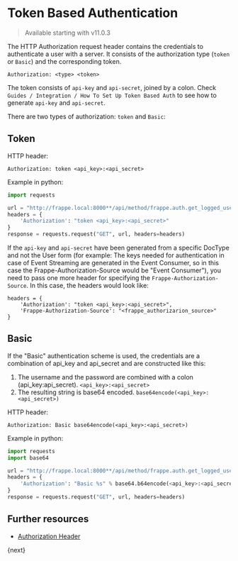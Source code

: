 <!-- base_template: frappe_io/www/frappe/frappe_base.html -->

# Token Based Authentication

> Available starting with v11.0.3

The HTTP Authorization request header contains the credentials to authenticate a user with a server. It consists of the authorization type (`token` or `Basic`) and the corresponding token.

```http
Authorization: <type> <token>
```

The token consists of `api-key` and `api-secret`, joined by a colon. Check `Guides / Integration / How To Set Up Token Based Auth` to see how to generate `api-key` and `api-secret`.

There are two types of authorization: `token` and `Basic`:

## Token

HTTP header:

```http
Authorization: token <api_key>:<api_secret>
```

Example in python:

```python
import requests

url = "http://frappe.local:8000**/api/method/frappe.auth.get_logged_user**"
headers = {
    'Authorization': "token <api_key>:<api_secret>"
}
response = requests.request("GET", url, headers=headers)
```
If the `api-key` and `api-secret` have been generated from a specific DocType and not the User form (for example: The keys needed for authentication in case of Event Streaming are generated in the Event Consumer, so in this case the Frappe-Authorization-Source would be "Event Consumer"), you need to pass one more header for specifying the `Frappe-Authorization-Source`. In this case, the headers would look like:

```
headers = {
    'Authorization': "token <api_key>:<api_secret>",
    'Frappe-Authorization-Source': "<frappe_authorizarion_source>"
}
```

## Basic

If the "Basic" authentication scheme is used, the credentials are a combination of api_key and api_secret and are constructed like this:

1. The username and the password are combined with a colon (api_key:api_secret).
  ```<api_key>:<api_secret>```
2. The resulting string is base64 encoded.
  ```base64encode(<api_key>:<api_secret>)```

HTTP header:

```http
Authorization: Basic base64encode(<api_key>:<api_secret>)
```

Example in python:

```python
import requests
import base64

url = "http://frappe.local:8000**/api/method/frappe.auth.get_logged_user**"
headers = {
    'Authorization': "Basic %s" % base64.b64encode(<api_key>:<api_secret>)
}
response = requests.request("GET", url, headers=headers)
```

## Further resources

* [Authorization Header](https://developer.mozilla.org/en-US/docs/Web/HTTP/Headers/Authorization)

{next}